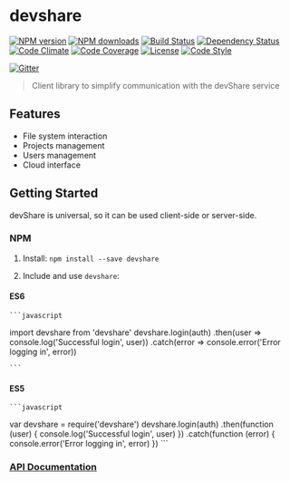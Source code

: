 # devshare

[![NPM version][npm-image]][npm-url]
[![NPM downloads][npm-downloads-image]][npm-url]
[![Build Status][travis-image]][travis-url]
[![Dependency Status][daviddm-image]][daviddm-url]
[![Code Climate][climate-image]][climate-url]
[![Code Coverage][coverage-image]][coverage-url]
[![License][license-image]][license-url]
[![Code Style][code-style-image]][code-style-url]

[![Gitter][gitter-image]][gitter-url]

>Client library to simplify communication with the devShare service

## Features

* File system interaction
* Projects management
* Users management
* Cloud interface

## Getting Started

devShare is universal, so it can be used client-side or server-side.

### NPM
1. Install: `npm install --save devshare`

2. Include and use `devshare`:

  #### ES6
    ```javascript
  import devshare from 'devshare'
  devshare.login(auth)
    .then(user => console.log('Successful login', user))
    .catch(error => console.error('Error logging in', error))

    ```

  #### ES5
    ```javascript
  var devshare = require('devshare')
  devshare.login(auth)
    .then(function (user) {
      console.log('Successful login', user)
    })
    .catch(function (error) {
      console.error('Error logging in', error)
    })
    ```

### [API Documentation](https://kypertech.gitbooks.io/devshare/content/)


[npm-image]: https://img.shields.io/npm/v/devshare.svg?style=flat-square
[npm-url]: https://npmjs.org/package/devshare
[npm-downloads-image]: https://img.shields.io/npm/dm/devshare.svg?style=flat-square
[travis-image]: https://img.shields.io/travis/prescottprue/devshare/master.svg?style=flat-square
[travis-url]: https://travis-ci.org/prescottprue/devshare
[daviddm-image]: https://img.shields.io/david/prescottprue/devshare.svg?style=flat-square
[daviddm-url]: https://david-dm.org/prescottprue/devshare
[climate-image]: https://img.shields.io/codeclimate/github/prescottprue/devshare.svg?style=flat-square
[climate-url]: https://codeclimate.com/github/prescottprue/devshare
[coverage-image]: https://img.shields.io/codeclimate/coverage/github/prescottprue/devshare.svg?style=flat-square
[coverage-url]: https://codeclimate.com/github/prescottprue/devshare
[license-image]: https://img.shields.io/npm/l/devshare.svg?style=flat-square
[license-url]: https://github.com/prescottprue/devshare/blob/master/LICENSE
[code-style-image]: https://img.shields.io/badge/code%20style-standard-brightgreen.svg?style=flat-square
[code-style-url]: http://standardjs.com/

[gitter-image]: https://img.shields.io/gitter/room/nwjs/nw.js.svg?style=flat-square
[gitter-url]: https://gitter.im/prescottprue/devshare
